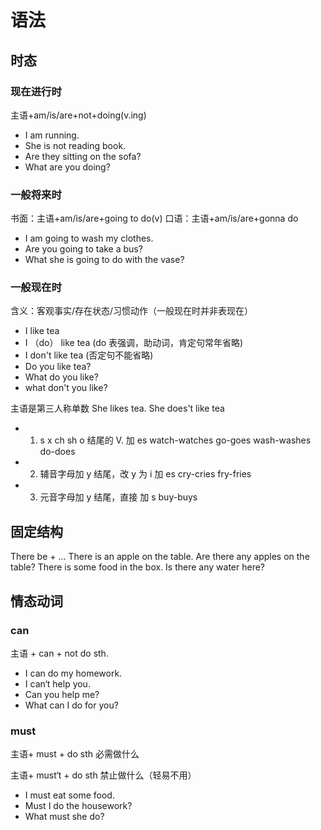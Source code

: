 # 语法

## 时态

### 现在进行时

主语+am/is/are+not+doing(v.ing)

- I am running.
- She is not reading book.
- Are they sitting on the sofa?
- What are you doing?

### 一般将来时

书面：主语+am/is/are+going to do(v)
口语：主语+am/is/are+gonna do

- I am going to wash my clothes.
- Are you going to take a bus?
- What she is going to do with the vase?

### 一般现在时

含义：客观事实/存在状态/习惯动作（一般现在时并非表现在）

- I like tea
- I （do） like tea (do 表强调，助动词，肯定句常年省略)
- I don't like tea (否定句不能省略)
- Do you like tea?
- What do you like?
- what don't you like?

主语是第三人称单数
She likes tea.
She does't like tea

- 1. s x ch sh o 结尾的 V. 加 es
     watch-watches go-goes wash-washes do-does
- 2. 辅音字母加 y 结尾，改 y 为 i 加 es
     cry-cries fry-fries
- 3. 元音字母加 y 结尾，直接 加 s
     buy-buys

## 固定结构

There be + ...
There is an apple on the table.
Are there any apples on the table?
There is some food in the box.
Is there any water here?

## 情态动词

### can

主语 + can + not do sth.

- I can do my homework.
- I can‘t help you.
- Can you help me?
- What can I do for you?

### must

主语+ must + do sth 必需做什么

主语+ must‘t + do sth 禁止做什么（轻易不用）

- I must eat some food.
- Must I do the housework?
- What must she do?
